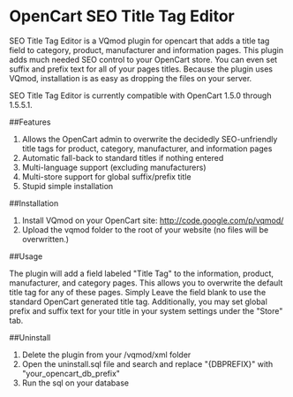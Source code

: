 OpenCart SEO Title Tag Editor
===============

SEO Title Tag Editor is a VQmod plugin for opencart that adds a title tag field to category, product, manufacturer and information pages. This plugin adds much needed SEO control to your OpenCart store.  You can even set suffix and prefix text for all of your pages titles. Because the plugin uses VQmod, installation is as easy as dropping the files on your server.

SEO Title Tag Editor is currently compatible with OpenCart 1.5.0 through 1.5.5.1.

##Features

1. Allows the OpenCart admin to overwrite the decidedly SEO-unfriendly title tags for product, category, manufacturer, and information pages
2. Automatic fall-back to standard titles if nothing entered
3. Multi-language support (excluding manufacturers)
4. Multi-store support for global suffix/prefix title
5. Stupid simple installation

##Installation

1. Install VQmod on your OpenCart site: http://code.google.com/p/vqmod/
2. Upload the vqmod folder to the root of your website (no files will be overwritten.)

##Usage

The plugin will add a field labeled "Title Tag" to the information, product, manufacturer, and category pages.  This allows you to overwrite the default title tag for any of these pages.  Simply Leave the field blank to use the standard OpenCart generated title tag.  Additionally, you may set global prefix and suffix text for your title in your system settings under the "Store" tab.

##Uninstall

1. Delete the plugin from your /vqmod/xml folder
2. Open the uninstall.sql file and search and replace "{DBPREFIX}" with "your_opencart_db_prefix"
3. Run the sql on your database

